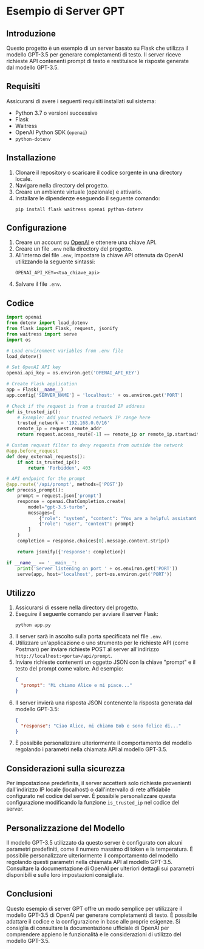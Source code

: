 # Esempio di Server GPT

## Introduzione
Questo progetto è un esempio di un server basato su Flask che utilizza il modello GPT-3.5 per generare completamenti di testo. Il server riceve richieste API contenenti prompt di testo e restituisce le risposte generate dal modello GPT-3.5.

## Requisiti
Assicurarsi di avere i seguenti requisiti installati sul sistema:

- Python 3.7 o versioni successive
- Flask
- Waitress
- OpenAI Python SDK (`openai`)
- `python-dotenv`

## Installazione
1. Clonare il repository o scaricare il codice sorgente in una directory locale.
2. Navigare nella directory del progetto.
3. Creare un ambiente virtuale (opzionale) e attivarlo.
4. Installare le dipendenze eseguendo il seguente comando:
   ```
   pip install flask waitress openai python-dotenv
   ```

## Configurazione
1. Creare un account su [OpenAI](https://openai.com/) e ottenere una chiave API.
2. Creare un file `.env` nella directory del progetto.
3. All'interno del file `.env`, impostare la chiave API ottenuta da OpenAI utilizzando la seguente sintassi:
   ```
   OPENAI_API_KEY=<tua_chiave_api>
   ```
4. Salvare il file `.env`.

## Codice

```python
import openai
from dotenv import load_dotenv
from flask import Flask, request, jsonify
from waitress import serve
import os

# Load environment variables from .env file
load_dotenv()

# Set OpenAI API key
openai.api_key = os.environ.get('OPENAI_API_KEY')

# Create Flask application
app = Flask(__name__)
app.config['SERVER_NAME'] = 'localhost:' + os.environ.get('PORT')

# Check if the request is from a trusted IP address
def is_trusted_ip():
    # Example: Add your trusted network IP range here
    trusted_network = '192.168.0.0/16'
    remote_ip = request.remote_addr
    return request.access_route[-1] == remote_ip or remote_ip.startswith(trusted_network)

# Custom request filter to deny requests from outside the network
@app.before_request
def deny_external_requests():
    if not is_trusted_ip():
        return 'Forbidden', 403

# API endpoint for the prompt
@app.route('/api/prompt', methods=['POST'])
def process_prompt():
    prompt = request.json['prompt']
    response = openai.ChatCompletion.create(
        model="gpt-3.5-turbo",
        messages=[
            {"role": "system", "content": "You are a helpful assistant."},
            {"role": "user", "content": prompt}
        ]
    )
    completion = response.choices[0].message.content.strip()

    return jsonify({'response': completion})

if __name__ == '__main__':
    print('Server listening on port ' + os.environ.get('PORT'))
    serve(app, host='localhost', port=os.environ.get('PORT'))

```

## Utilizzo
1. Assicurarsi di essere nella directory del progetto.
2. Eseguire il seguente comando per avviare il server Flask:
   ```
   python app.py
   ```
3. Il server sarà in ascolto sulla porta specificata nel file `.env`.
4. Utilizzare un'applicazione o uno strumento per le richieste API (come Postman) per inviare richieste POST al server all'indirizzo `http://localhost:<porta>/api/prompt`.
5. Inviare richieste contenenti un oggetto JSON con la chiave "prompt" e il testo del prompt come valore. Ad esempio:
   ```json
   {
     "prompt": "Mi chiamo Alice e mi piace..."
   }
   ```
6. Il server invierà una risposta JSON contenente la risposta generata dal modello GPT-3.5:
   ```json
   {
     "response": "Ciao Alice, mi chiamo Bob e sono felice di..."
   }
   ```
7. È possibile personalizzare ulteriormente il comportamento del modello regolando i parametri nella chiamata API al modello GPT-3.5.

## Considerazioni sulla sicurezza
Per impostazione predefinita, il server accetterà solo richieste provenienti dall'indirizzo IP locale (localhost) o dall'intervallo di rete affidabile configurato nel codice del server. È possibile personalizzare questa configurazione modificando la funzione `is_trusted_ip` nel codice del server.

## Personalizzazione del Modello
Il modello GPT-3.5 utilizzato da questo server è configurato con alcuni parametri predefiniti, come il numero massimo di token e la temperatura. È possibile personalizzare ulteriormente il comportamento del modello regolando questi parametri nella chiamata API al modello GPT-3.5. Consultare la documentazione di OpenAI per ulteriori dettagli sui parametri disponibili e sulle loro impostazioni consigliate.

## Conclusioni
Questo esempio di server GPT offre un modo semplice per utilizzare il modello GPT-3.5 di OpenAI per generare completamenti di testo. È possibile adattare il codice e la configurazione in base alle proprie esigenze. Si consiglia di consultare la documentazione ufficiale di OpenAI per comprendere appieno le funzionalità e le considerazioni di utilizzo del modello GPT-3.5.